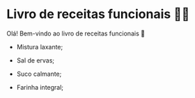 # Livro de receitas funcionais :man_cook:

Olá! Bem-vindo ao livro de receitas funcionais :book:



- Mistura laxante;

- Sal de ervas;

- Suco calmante;

- Farinha integral;

  





